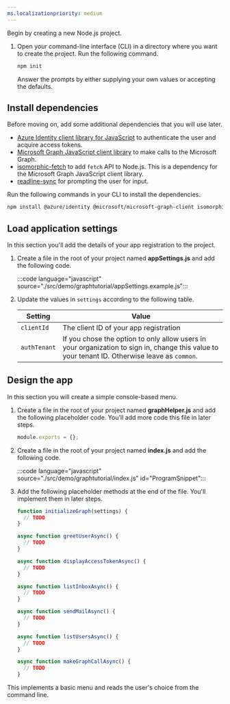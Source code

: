 ```yaml
---
ms.localizationpriority: medium
---
```


<!-- markdownlint-disable MD041 -->

Begin by creating a new Node.js project.

1. Open your command-line interface (CLI) in a directory where you want to create the project. Run the following command.

    ```bash
    npm init
    ```

    Answer the prompts by either supplying your own values or accepting the defaults.

## Install dependencies

Before moving on, add some additional dependencies that you will use later.

- [Azure Identity client library for JavaScript](https://www.npmjs.com/package/@azure/identity)  to authenticate the user and acquire access tokens.
- [Microsoft Graph JavaScript client library](https://www.npmjs.com/package/@microsoft/microsoft-graph-client) to make calls to the Microsoft Graph.
- [isomorphic-fetch](https://www.npmjs.com/package/isomorphic-fetch) to add `fetch` API to Node.js. This is a dependency for the Microsoft Graph JavaScript client library.
- [readline-sync](https://www.npmjs.com/package/readline-sync) for prompting the user for input.

Run the following commands in your CLI to install the dependencies.

```bash
npm install @azure/identity @microsoft/microsoft-graph-client isomorphic-fetch readline-sync
```

## Load application settings

In this section you'll add the details of your app registration to the project.

1. Create a file in the root of your project named **appSettings.js** and add the following code.

    :::code language="javascript" source="./src/demo/graphtutorial/appSettings.example.js":::

1. Update the values in `settings` according to the following table.

    | Setting | Value |
    |---------|-------|
    | `clientId` | The client ID of your app registration |
    | `authTenant` | If you chose the option to only allow users in your organization to sign in, change this value to your tenant ID. Otherwise leave as `common`. |

## Design the app

In this section you will create a simple console-based menu.

1. Create a file in the root of your project named **graphHelper.js** and add the following placeholder code. You'll add more code this file in later steps.

    ```javascript
    module.exports = {};
    ```

1. Create a file in the root of your project named **index.js** and add the following code.

    :::code language="javascript" source="./src/demo/graphtutorial/index.js" id="ProgramSnippet":::

1. Add the following placeholder methods at the end of the file. You'll implement them in later steps.

    ```javascript
    function initializeGraph(settings) {
      // TODO
    }

    async function greetUserAsync() {
      // TODO
    }

    async function displayAccessTokenAsync() {
      // TODO
    }

    async function listInboxAsync() {
      // TODO
    }

    async function sendMailAsync() {
      // TODO
    }

    async function listUsersAsync() {
      // TODO
    }

    async function makeGraphCallAsync() {
      // TODO
    }
    ```

This implements a basic menu and reads the user's choice from the command line.
